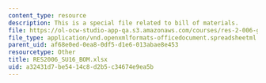 ```yaml
---
content_type: resource
description: This is a special file related to bill of materials.
file: https://ol-ocw-studio-app-qa.s3.amazonaws.com/courses/res-2-006-girls-who-build-cameras-summer-2016/a32431d7be5414c8d2b5c34674e9ea5b_RES2006_SU16_BOM.xlsx
file_type: application/vnd.openxmlformats-officedocument.spreadsheetml.sheet
parent_uid: af68e0ed-0ea8-0df5-d1e6-013abae8e453
resourcetype: Other
title: RES2006_SU16_BOM.xlsx
uid: a32431d7-be54-14c8-d2b5-c34674e9ea5b
---
```

